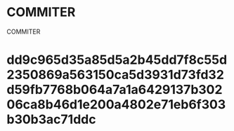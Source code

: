# COMMITER
COMMITER






# dd9c965d35a85d5a2b45dd7f8c55d2350869a563150ca5d3931d73fd32d59fb7768b064a7a1a6429137b30206ca8b46d1e200a4802e71eb6f303b30b3ac71ddc
